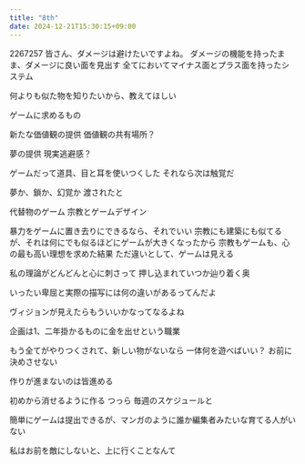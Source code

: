 ```yaml
---
title: "8th"
date: 2024-12-21T15:30:15+09:00
---
```

2267257
皆さん、ダメージは避けたいですよね。
ダメージの機能を持ったまま、ダメージに良い面を見出す
全てにおいてマイナス面とプラス面を持ったシステム

何よりも似た物を知りたいから、教えてほしい



ゲームに求めるもの

新たな価値観の提供
価値観の共有場所？

夢の提供
現実逃避感？

ゲームだって道具、目と耳を使いつくした
それなら次は触覚だ

夢か、鎖か、幻覚か
渡されたと

代替物のゲーム
宗教とゲームデザイン

暴力をゲームに置き去りにできるなら、それでいい
宗教にも建築にも似てるが、それは何にでも似るほどにゲームが大きくなったから
宗教もゲームも、心の最も高い理想を求めた結果
ただ違いとして、ゲームは見える

私の理論がどんどんと心に刺さって
押し込まれていつか辿り着く奥

いったい卑屈と実際の描写には何の違いがあるってんだよ

ヴィジョンが見えたらもういいかなってなるよね

企画は1、二年掛かるものに金を出せという職業

もう全てがやりつくされて、新しい物がないなら
一体何を遊べばいい？
お前に決めさせない

作りが進まないのは皆進める

初めから消せるように作る
つっら
毎週のスケジュールと

簡単にゲームは提出できるが、マンガのように誰か編集者みたいな育てる人がいない

私はお前を敵にしないと、上に行くことなんて
